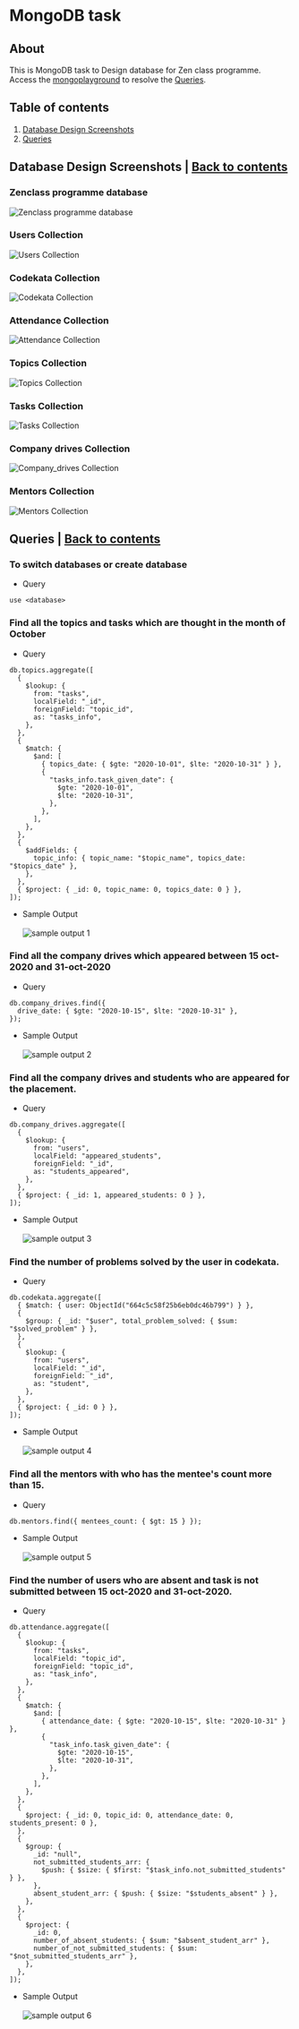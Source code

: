# MongoDB task

## About

This is MongoDB task to Design database for Zen class programme. <br />
Access the [mongoplayground](https://mongoplayground.net/p/6Uy-E58t93T) to resolve the [Queries](#queries--back-to-contents).


## Table of contents

1. [Database Design Screenshots](#database-design-screenshots--back-to-contents)
2. [Queries](#queries--back-to-contents)

## Database Design Screenshots | [Back to contents](#table-of-contents)

### Zenclass programme database

![Zenclass programme database](dbScreenshots/zen_class_programme.png?raw=true "Zenclass programme database")

### Users Collection

![Users Collection](dbScreenshots/zen_class_programme.users.png?raw=true "Users Collection")

### Codekata Collection

![Codekata Collection](dbScreenshots/zen_class_programme.codekata.png?raw=true "Codekata Collection")

### Attendance Collection

![Attendance Collection](dbScreenshots/zen_class_programme.attendance.png?raw=true "Attendance Collection")

### Topics Collection

![Topics Collection](dbScreenshots/zen_class_programme.topics.png?raw=true "Topics Collection")

### Tasks Collection

![Tasks Collection](dbScreenshots/zen_class_programme.tasks.png?raw=true "Tasks Collection")

### Company drives Collection

![Company_drives Collection](dbScreenshots/zen_class_programme.company_drives.png?raw=true "Company drives Collection")

### Mentors Collection

![Mentors Collection](dbScreenshots/zen_class_programme.company_drives.png?raw=true "Mentors Collection")

## Queries | [Back to contents](#table-of-contents)

### To switch databases or create database

- Query

```
use <database>
```

### Find all the topics and tasks which are thought in the month of October

- Query

```
db.topics.aggregate([
  {
    $lookup: {
      from: "tasks",
      localField: "_id",
      foreignField: "topic_id",
      as: "tasks_info",
    },
  },
  {
    $match: {
      $and: [
        { topics_date: { $gte: "2020-10-01", $lte: "2020-10-31" } },
        {
          "tasks_info.task_given_date": {
            $gte: "2020-10-01",
            $lte: "2020-10-31",
          },
        },
      ],
    },
  },
  {
    $addFields: {
      topic_info: { topic_name: "$topic_name", topics_date: "$topics_date" },
    },
  },
  { $project: { _id: 0, topic_name: 0, topics_date: 0 } },
]);
```

- Sample Output <br/><br/>
  ![sample output 1](https://raw.githubusercontent.com/Selvan-S/mongodb-design-database-task/main/outputScreenshots/sample_output_1.png?raw=true "Sample output 1")

### Find all the company drives which appeared between 15 oct-2020 and 31-oct-2020

- Query

```
db.company_drives.find({
  drive_date: { $gte: "2020-10-15", $lte: "2020-10-31" },
});
```

- Sample Output <br/><br/>
  ![sample output 2](https://raw.githubusercontent.com/Selvan-S/mongodb-design-database-task/main/outputScreenshots/sample_output_2.png?raw=true "Sample output 2")

### Find all the company drives and students who are appeared for the placement.

- Query

```
db.company_drives.aggregate([
  {
    $lookup: {
      from: "users",
      localField: "appeared_students",
      foreignField: "_id",
      as: "students_appeared",
    },
  },
  { $project: { _id: 1, appeared_students: 0 } },
]);
```

- Sample Output <br/><br/>
  ![sample output 3](https://raw.githubusercontent.com/Selvan-S/mongodb-design-database-task/main/outputScreenshots/sample_output_3.png?raw=true "Sample output 3")

### Find the number of problems solved by the user in codekata.

- Query

```
db.codekata.aggregate([
  { $match: { user: ObjectId("664c5c58f25b6eb0dc46b799") } },
  {
    $group: { _id: "$user", total_problem_solved: { $sum: "$solved_problem" } },
  },
  {
    $lookup: {
      from: "users",
      localField: "_id",
      foreignField: "_id",
      as: "student",
    },
  },
  { $project: { _id: 0 } },
]);
```

- Sample Output <br/><br/>
  ![sample output 4](https://raw.githubusercontent.com/Selvan-S/mongodb-design-database-task/main/outputScreenshots/sample_output_4.png?raw=true "Sample output 4")

### Find all the mentors with who has the mentee's count more than 15.

- Query

```
db.mentors.find({ mentees_count: { $gt: 15 } });
```

- Sample Output <br/><br/>
  ![sample output 5](https://raw.githubusercontent.com/Selvan-S/mongodb-design-database-task/main/outputScreenshots/sample_output_5.png?raw=true "Sample output 5")

### Find the number of users who are absent and task is not submitted between 15 oct-2020 and 31-oct-2020.

- Query

```
db.attendance.aggregate([
  {
    $lookup: {
      from: "tasks",
      localField: "topic_id",
      foreignField: "topic_id",
      as: "task_info",
    },
  },
  {
    $match: {
      $and: [
        { attendance_date: { $gte: "2020-10-15", $lte: "2020-10-31" } },
        {
          "task_info.task_given_date": {
            $gte: "2020-10-15",
            $lte: "2020-10-31",
          },
        },
      ],
    },
  },
  {
    $project: { _id: 0, topic_id: 0, attendance_date: 0, students_present: 0 },
  },
  {
    $group: {
      _id: "null",
      not_submitted_students_arr: {
        $push: { $size: { $first: "$task_info.not_submitted_students" } },
      },
      absent_student_arr: { $push: { $size: "$students_absent" } },
    },
  },
  {
    $project: {
      _id: 0,
      number_of_absent_students: { $sum: "$absent_student_arr" },
      number_of_not_submitted_students: { $sum: "$not_submitted_students_arr" },
    },
  },
]);

```

- Sample Output <br/><br/>
  ![sample output 6](https://raw.githubusercontent.com/Selvan-S/mongodb-design-database-task/main/outputScreenshots/sample_output_6.png?raw=true "Sample output 6")
